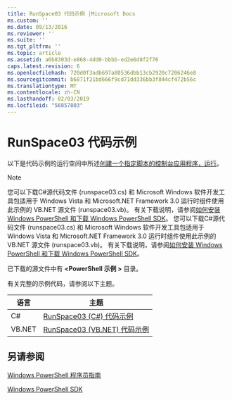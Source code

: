 ```yaml
---
title: RunSpace03 代码示例 |Microsoft Docs
ms.custom: ''
ms.date: 09/13/2016
ms.reviewer: ''
ms.suite: ''
ms.tgt_pltfrm: ''
ms.topic: article
ms.assetid: a6b8303d-e868-4dd0-bbbb-ed2e6d8f2f76
caps.latest.revision: 6
ms.openlocfilehash: 720d0f3adb697a80536dbb13cb2920c7206246e8
ms.sourcegitcommit: b6871f21bd666f9cd71dd336bb3f844cf472b56c
ms.translationtype: MT
ms.contentlocale: zh-CN
ms.lasthandoff: 02/03/2019
ms.locfileid: "56857803"
---
```

# <a name="runspace03-code-samples"></a>RunSpace03 代码示例

以下是代码示例的运行空间中所述[创建一个指定脚本的控制台应用程序，运行](http://msdn.microsoft.com/en-us/a93e6006-36db-4bcc-b9da-c5bebf4ffd68)。

> [!NOTE]
> 您可以下载C#源代码文件 (runspace03.cs) 和 Microsoft Windows 软件开发工具包适用于 Windows Vista 和 Microsoft.NET Framework 3.0 运行时组件使用此示例的 VB.NET 源文件 (runspace03.vb)。 有关下载说明，请参阅[如何安装 Windows PowerShell 和下载 Windows PowerShell SDK](/powershell/developer/installing-the-windows-powershell-sdk)。
> 您可以下载C#源代码文件 (runspace03.cs) 和 Microsoft Windows 软件开发工具包适用于 Windows Vista 和 Microsoft.NET Framework 3.0 运行时组件使用此示例的 VB.NET 源文件 (runspace03.vb)。 有关下载说明，请参阅[如何安装 Windows PowerShell 和下载 Windows PowerShell SDK](/powershell/developer/installing-the-windows-powershell-sdk)。
>
> 已下载的源文件中有 **\<PowerShell 示例 >** 目录。

有关完整的示例代码，请参阅以下主题。

|语言|主题|
|--------------|-----------|
|C#|[RunSpace03 (C#) 代码示例](./runspace03-csharp-code-sample.md)|
|VB.NET|[RunSpace03 (VB.NET) 代码示例](./runspace03-vb-net-code-sample.md)|

## <a name="see-also"></a>另请参阅

[Windows PowerShell 程序员指南](./windows-powershell-programmer-s-guide.md)

[Windows PowerShell SDK](../windows-powershell-reference.md)